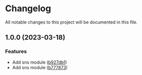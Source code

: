 # Changelog

All notable changes to this project will be documented in this file.

## 1.0.0 (2023-03-18)


### Features

* Add sns module ([b927db1](https://github.com/easy-modules/terraform-easy-sns/commit/b927db116a6cc466240b851efa29ba8e9ad8fc22))
* Add sns module ([b777873](https://github.com/easy-modules/terraform-easy-sns/commit/b7778732dfed8303e78d9fb0996b5c782ae9a3da))
